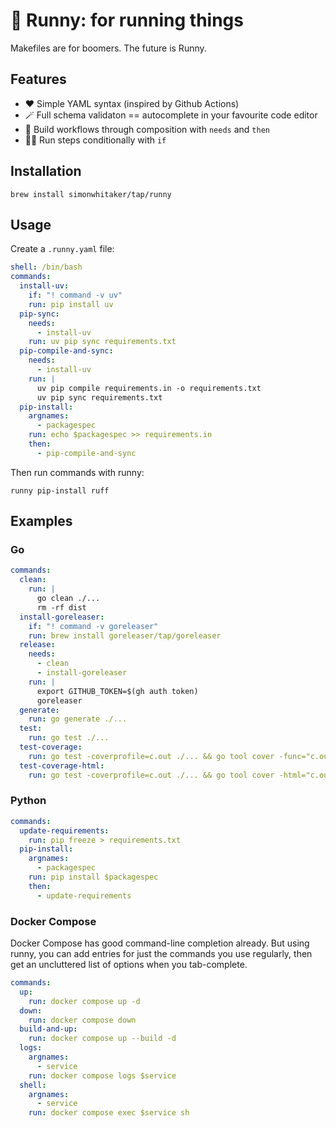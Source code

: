 # 🍯 Runny: for running things

Makefiles are for boomers. The future is Runny.

## Features

* ❤️ Simple YAML syntax (inspired by Github Actions)
* 🪄 Full schema validaton == autocomplete in your favourite code editor
* 🧱 Build workflows through composition with `needs` and `then`
* 🏃‍♂️ Run steps conditionally with `if`

## Installation

```command
brew install simonwhitaker/tap/runny
```

## Usage

Create a `.runny.yaml` file:

```yaml
shell: /bin/bash
commands:
  install-uv:
    if: "! command -v uv"
    run: pip install uv
  pip-sync:
    needs:
      - install-uv
    run: uv pip sync requirements.txt
  pip-compile-and-sync:
    needs:
      - install-uv
    run: |
      uv pip compile requirements.in -o requirements.txt
      uv pip sync requirements.txt
  pip-install:
    argnames:
      - packagespec
    run: echo $packagespec >> requirements.in
    then:
      - pip-compile-and-sync
```

Then run commands with runny:

```command
runny pip-install ruff
```

## Examples

### Go

```yaml
commands:
  clean:
    run: |
      go clean ./...
      rm -rf dist
  install-goreleaser:
    if: "! command -v goreleaser"
    run: brew install goreleaser/tap/goreleaser
  release:
    needs:
      - clean
      - install-goreleaser
    run: |
      export GITHUB_TOKEN=$(gh auth token)
      goreleaser
  generate:
    run: go generate ./...
  test:
    run: go test ./...
  test-coverage:
    run: go test -coverprofile=c.out ./... && go tool cover -func="c.out"
  test-coverage-html:
    run: go test -coverprofile=c.out ./... && go tool cover -html="c.out"
```

### Python

```yaml
commands:
  update-requirements:
    run: pip freeze > requirements.txt
  pip-install:
    argnames:
      - packagespec
    run: pip install $packagespec
    then:
      - update-requirements
```

### Docker Compose

Docker Compose has good command-line completion already. But using runny, you can add entries for just the commands you use regularly, then get an uncluttered list of options when you tab-complete.

```yaml
commands:
  up:
    run: docker compose up -d
  down:
    run: docker compose down
  build-and-up:
    run: docker compose up --build -d
  logs:
    argnames:
      - service
    run: docker compose logs $service
  shell:
    argnames:
      - service
    run: docker compose exec $service sh
```

